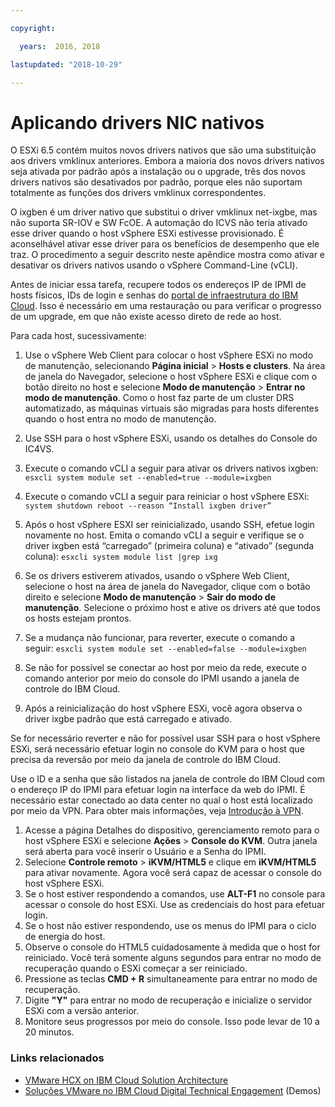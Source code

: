 ```yaml
---

copyright:

  years:  2016, 2018

lastupdated: "2018-10-29"

---
```


# Aplicando drivers NIC nativos

O ESXi 6.5 contém muitos novos drivers nativos que são uma substituição aos drivers vmklinux anteriores. Embora a maioria dos novos drivers nativos seja ativada por padrão após a instalação ou o upgrade, três dos novos drivers nativos são desativados por padrão, porque eles não suportam totalmente as funções dos drivers vmklinux correspondentes.

O ixgben é um driver nativo que substitui o driver vmklinux net-ixgbe, mas não suporta SR-IOV e SW FcOE. A automação do ICVS não teria ativado esse driver quando o host vSphere ESXi estivesse provisionado. É aconselhável ativar esse driver para os benefícios de desempenho que ele traz. O procedimento a seguir descrito neste apêndice mostra como ativar e desativar os drivers nativos usando o vSphere Command-Line (vCLI).

Antes de iniciar essa tarefa, recupere todos os endereços IP de IPMI de hosts físicos, IDs de login e senhas do [portal de infraestrutura do IBM Cloud](https://control.softlayer.com/devices). Isso é necessário em uma restauração ou para verificar o progresso de um upgrade, em que não existe acesso direto de rede ao host.

Para cada host, sucessivamente:
1. Use o vSphere Web Client para colocar o host vSphere ESXi no modo de manutenção, selecionando **Página inicial** > **Hosts e clusters**. Na área de janela do Navegador, selecione o host vSphere ESXi e clique com o botão direito no host e selecione **Modo de manutenção** > **Entrar no modo de manutenção**. Como o host faz parte de um cluster DRS automatizado, as máquinas virtuais são migradas para hosts diferentes quando o host entra no modo de manutenção.
2. Use SSH para o host vSphere ESXi, usando os detalhes do Console do IC4VS.
3. Execute o comando vCLI a seguir para ativar os drivers nativos ixgben:
   `esxcli system module set --enabled=true --module=ixgben`
4. Execute o comando vCLI a seguir para reiniciar o host vSphere ESXi:
  `system shutdown reboot --reason “Install ixgben driver”`
5. Após o host vSphere ESXI ser reinicializado, usando SSH, efetue login novamente no host. Emita o comando vCLI a seguir e verifique se o driver ixgben está “carregado” (primeira coluna) e “ativado” (segunda coluna):
  `esxcli system module list |grep ixg`
6. Se os drivers estiverem ativados, usando o vSphere Web Client, selecione o host na área de janela do Navegador, clique com o botão direito e selecione **Modo de manutenção** > **Sair do modo de manutenção**. Selecione o próximo host e ative os drivers até que todos os hosts estejam prontos.
7. Se a mudança não funcionar, para reverter, execute o comando a seguir:
  `esxcli system module set --enabled=false --module=ixgben`

8. Se não for possível se conectar ao host por meio da rede, execute o comando anterior por meio do console do IPMI usando a janela de controle do IBM Cloud.
9. Após a reinicialização do host vSphere ESXi, você agora observa o driver ixgbe padrão que está carregado e ativado.

Se for necessário reverter e não for possível usar SSH para o host vSphere ESXi, será necessário efetuar login no console do KVM para o host que precisa da reversão por meio da janela de controle do IBM Cloud.

Use o ID e a senha que são listados na janela de controle do IBM Cloud com o endereço IP do IPMI para efetuar login na interface da web do IPMI. É necessário estar conectado ao data center no qual o host está localizado por meio da VPN. Para obter mais informações, veja [Introdução à VPN](../../../../infrastructure/iaas-vpn/getting-started.html).

1. Acesse a página Detalhes do dispositivo, gerenciamento remoto para o host vSphere ESXi e selecione **Ações** > **Console do KVM**. Outra janela será aberta para você inserir o Usuário e a Senha do IPMI.
2. Selecione **Controle remoto** > **iKVM/HTML5** e clique em **iKVM/HTML5** para ativar novamente. Agora você será capaz de acessar o console do host vSphere ESXi.
3. Se o host estiver respondendo a comandos, use **ALT-F1** no console para acessar o console do host ESXi. Use as credenciais do host para efetuar login.
4. Se o host não estiver respondendo, use os menus do IPMI para o ciclo de energia do host.
5. Observe o console do HTML5 cuidadosamente à medida que o host for reiniciado. Você terá somente alguns segundos para entrar no modo de recuperação quando o ESXi começar a ser reiniciado.
6. Pressione as teclas **CMD + R** simultaneamente para entrar no modo de recuperação.
7. Digite **"Y"** para entrar no modo de recuperação e inicialize o servidor ESXi com a versão anterior.
8. Monitore seus progressos por meio do console. Isso pode levar de 10 a 20 minutos.

### Links relacionados

* [VMware HCX on IBM Cloud Solution Architecture](https://www.ibm.com/cloud/garage/files/HCX_Architecture_Design.pdf)
* [Soluções VMware no IBM Cloud Digital Technical Engagement](https://ibm-dte.mybluemix.net/ibm-vmware) (Demos)
